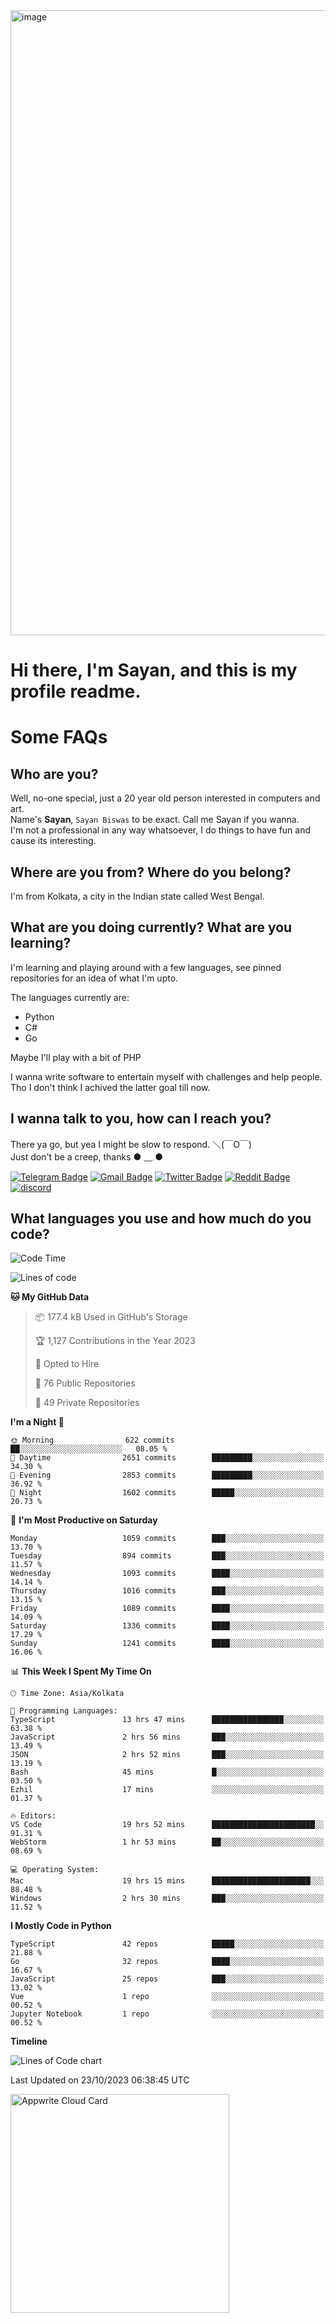 <img src="https://github.com/Dank-del/Dank-del/assets/63096193/045e227e-4ef3-4c82-82b9-d22540fc40f7" alt="image" width="1000"/>


# **Hi there, I'm Sayan, and this is my profile readme.**
<!--  [![Profile views](https://gpvc.arturio.dev/dank-del)](https://github.com/dank-del) -->
# Some FAQs

## **Who are you?**

Well, no-one special, just a 20 year old person interested in computers and art. \
Name's **Sayan**, `Sayan Biswas` to be exact. Call me Sayan if you wanna. \
I'm not a professional in any way whatsoever, I do things to have fun and cause its interesting.

## **Where are you from? Where do you belong?**

I'm from Kolkata, a city in the Indian state called West Bengal.

## **What are you doing currently? What are you learning?**

I'm learning and playing around with a few languages, see pinned repositories for an idea of what I'm upto.

The languages currently are:

- Python
- C#
- Go

Maybe I'll play with a bit of PHP

I wanna write software to entertain myself with challenges and help people. \
Tho I don't think I achived the latter goal till now.

<!--## **Eww, I see a weeb profile.**

Can't help it, it's the best way to hide my face on this account
> Why do people hate weebs .-.

## **Cool, what more interests you?**

My interests are quite, weird. They're scattered all over the place. \
I've been fascinated by music and have studied it since the age of 6, I've performed on stage and on air but yeah now I've been away from that. I specialize in key instruments. \
Another thing that interests me is Media Production, aka, working with audio, video and broadcasting media.

> I just like art in general. also feeds the reason of me being obsessed with Japanese drawings (⋟ ﹏ ⋞)-->

## **I wanna talk to you, how can I reach you?**

There ya go, but yea I might be slow to respond. ＼(￣O￣) \
Just don't be a creep, thanks ● ﹏ ●

[![Telegram Badge](https://img.shields.io/badge/-dank_as_fuck-1ca0f1?style=flat-square&logo=telegram&logoColor=white&link=https://t.me/dank_as_fuck)](https://t.me/dank_as_fuck)
[![Gmail Badge](https://img.shields.io/badge/-sayan@asia.com-c14438?style=flat-square&logo=Gmail&logoColor=white&link=mailto:sayan@asia.com)](mailto:sayan@asia.com)
[![Twitter Badge](https://img.shields.io/twitter/follow/TheDankDel?style=social)](https://twitter.com/TheDankDel)
[![Reddit Badge](https://img.shields.io/reddit/user-karma/combined/dank_as_fuck_?style=social)](https://www.reddit.com/user/dank_as_fuck_/)
[![discord](https://discord-md-badge.vercel.app/api/shield/506536929152466945?style=social)](https://discordapp.com/users/506536929152466945)

## **What languages you use and how much do you code?**

<!--START_SECTION:waka-->
![Code Time](http://img.shields.io/badge/Code%20Time-1%2C263%20hrs%2029%20mins-blue)

![Lines of code](https://img.shields.io/badge/From%20Hello%20World%20I%27ve%20Written-5.9%20million%20lines%20of%20code-blue)

**🐱 My GitHub Data** 

> 📦 177.4 kB Used in GitHub's Storage 
 > 
> 🏆 1,127 Contributions in the Year 2023
 > 
> 💼 Opted to Hire
 > 
> 📜 76 Public Repositories 
 > 
> 🔑 49 Private Repositories 
 > 
**I'm a Night 🦉** 

```text
🌞 Morning                622 commits         ██░░░░░░░░░░░░░░░░░░░░░░░   08.05 % 
🌆 Daytime                2651 commits        █████████░░░░░░░░░░░░░░░░   34.30 % 
🌃 Evening                2853 commits        █████████░░░░░░░░░░░░░░░░   36.92 % 
🌙 Night                  1602 commits        █████░░░░░░░░░░░░░░░░░░░░   20.73 % 
```
📅 **I'm Most Productive on Saturday** 

```text
Monday                   1059 commits        ███░░░░░░░░░░░░░░░░░░░░░░   13.70 % 
Tuesday                  894 commits         ███░░░░░░░░░░░░░░░░░░░░░░   11.57 % 
Wednesday                1093 commits        ████░░░░░░░░░░░░░░░░░░░░░   14.14 % 
Thursday                 1016 commits        ███░░░░░░░░░░░░░░░░░░░░░░   13.15 % 
Friday                   1089 commits        ████░░░░░░░░░░░░░░░░░░░░░   14.09 % 
Saturday                 1336 commits        ████░░░░░░░░░░░░░░░░░░░░░   17.29 % 
Sunday                   1241 commits        ████░░░░░░░░░░░░░░░░░░░░░   16.06 % 
```


📊 **This Week I Spent My Time On** 

```text
🕑︎ Time Zone: Asia/Kolkata

💬 Programming Languages: 
TypeScript               13 hrs 47 mins      ████████████████░░░░░░░░░   63.38 % 
JavaScript               2 hrs 56 mins       ███░░░░░░░░░░░░░░░░░░░░░░   13.49 % 
JSON                     2 hrs 52 mins       ███░░░░░░░░░░░░░░░░░░░░░░   13.19 % 
Bash                     45 mins             █░░░░░░░░░░░░░░░░░░░░░░░░   03.50 % 
Ezhil                    17 mins             ░░░░░░░░░░░░░░░░░░░░░░░░░   01.37 % 

🔥 Editors: 
VS Code                  19 hrs 52 mins      ███████████████████████░░   91.31 % 
WebStorm                 1 hr 53 mins        ██░░░░░░░░░░░░░░░░░░░░░░░   08.69 % 

💻 Operating System: 
Mac                      19 hrs 15 mins      ██████████████████████░░░   88.48 % 
Windows                  2 hrs 30 mins       ███░░░░░░░░░░░░░░░░░░░░░░   11.52 % 
```

**I Mostly Code in Python** 

```text
TypeScript               42 repos            █████░░░░░░░░░░░░░░░░░░░░   21.88 % 
Go                       32 repos            ████░░░░░░░░░░░░░░░░░░░░░   16.67 % 
JavaScript               25 repos            ███░░░░░░░░░░░░░░░░░░░░░░   13.02 % 
Vue                      1 repo              ░░░░░░░░░░░░░░░░░░░░░░░░░   00.52 % 
Jupyter Notebook         1 repo              ░░░░░░░░░░░░░░░░░░░░░░░░░   00.52 % 
```



**Timeline**

![Lines of Code chart](https://raw.githubusercontent.com/Dank-del/Dank-del/main/assets/bar_graph.png)


 Last Updated on 23/10/2023 06:38:45 UTC
<!--END_SECTION:waka-->

<!--## **Can I stalk your spotify?**

Um sure.

![OwO Spotify](https://spotify-recently-played-readme.vercel.app/api?user=31fdrsslnr7nvq4ytqwtw7c4rxfm&count=5)-->

<a href="https://cloud.appwrite.io/card/64773257171d49803c27">
	<img width="350" src="https://cloud.appwrite.io/v1/cards/cloud?userId=64773257171d49803c27" alt="Appwrite Cloud Card" />
</a>

